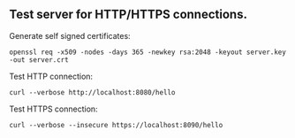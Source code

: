 Test server for HTTP/HTTPS connections.
---

Generate self signed certificates:

	openssl req -x509 -nodes -days 365 -newkey rsa:2048 -keyout server.key -out server.crt

Test HTTP connection:

	curl --verbose http://localhost:8080/hello

Test HTTPS connection:

	curl --verbose --insecure https://localhost:8090/hello
